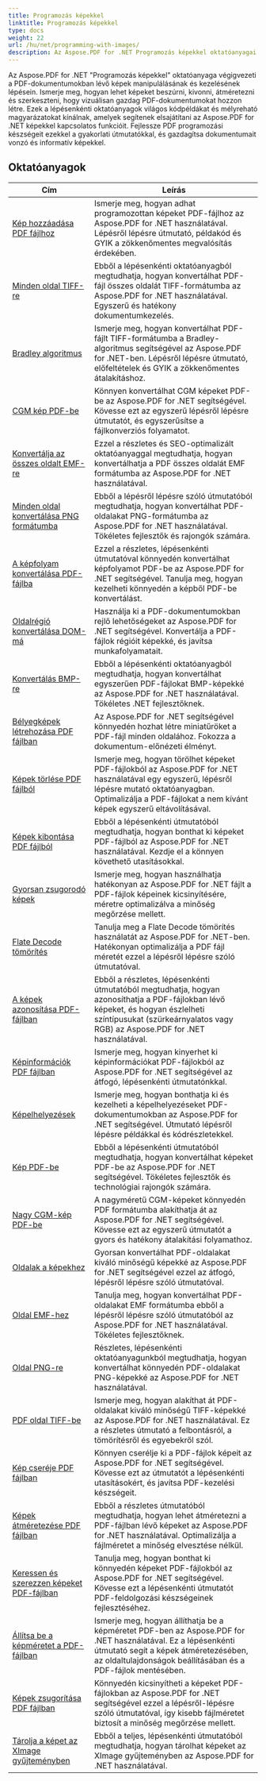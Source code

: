 ```yaml
---
title: Programozás képekkel
linktitle: Programozás képekkel
type: docs
weight: 22
url: /hu/net/programming-with-images/
description: Az Aspose.PDF for .NET Programozás képekkel oktatóanyagai megtanítják Önnek, hogyan kell manipulálni és kezelni a PDF-dokumentumokban lévő képeket.
---
```


Az Aspose.PDF for .NET "Programozás képekkel" oktatóanyaga végigvezeti a PDF-dokumentumokban lévő képek manipulálásának és kezelésének lépésein. Ismerje meg, hogyan lehet képeket beszúrni, kivonni, átméretezni és szerkeszteni, hogy vizuálisan gazdag PDF-dokumentumokat hozzon létre. Ezek a lépésenkénti oktatóanyagok világos kódpéldákat és mélyreható magyarázatokat kínálnak, amelyek segítenek elsajátítani az Aspose.PDF for .NET képekkel kapcsolatos funkcióit. Fejlessze PDF programozási készségeit ezekkel a gyakorlati útmutatókkal, és gazdagítsa dokumentumait vonzó és informatív képekkel.

## Oktatóanyagok
| Cím | Leírás |
| --- | --- | 
| [Kép hozzáadása PDF fájlhoz](./add-image/) | Ismerje meg, hogyan adhat programozottan képeket PDF-fájlhoz az Aspose.PDF for .NET használatával. Lépésről lépésre útmutató, példakód és GYIK a zökkenőmentes megvalósítás érdekében. |  
| [Minden oldal TIFF-re](./all-pages-to-tiff/) | Ebből a lépésenkénti oktatóanyagból megtudhatja, hogyan konvertálhat PDF-fájl összes oldalát TIFF-formátumba az Aspose.PDF for .NET használatával. Egyszerű és hatékony dokumentumkezelés. |  
| [Bradley algoritmus](./bradley-algorithm/) | Ismerje meg, hogyan konvertálhat PDF-fájlt TIFF-formátumba a Bradley-algoritmus segítségével az Aspose.PDF for .NET-ben. Lépésről lépésre útmutató, előfeltételek és GYIK a zökkenőmentes átalakításhoz. |  
| [CGM kép PDF-be](./cgm-image-to-pdf/) | Könnyen konvertálhat CGM képeket PDF-be az Aspose.PDF for .NET segítségével. Kövesse ezt az egyszerű lépésről lépésre útmutatót, és egyszerűsítse a fájlkonverziós folyamatot. |  
| [Konvertálja az összes oldalt EMF-re](./convert-all-pages-to-emf/) | Ezzel a részletes és SEO-optimalizált oktatóanyaggal megtudhatja, hogyan konvertálhatja a PDF összes oldalát EMF formátumba az Aspose.PDF for .NET használatával. |  
| [Minden oldal konvertálása PNG formátumba](./convert-all-pages-to-png/) | Ebből a lépésről lépésre szóló útmutatóból megtudhatja, hogyan konvertálhat PDF-oldalakat PNG-formátumba az Aspose.PDF for .NET használatával. Tökéletes fejlesztők és rajongók számára. |  
| [A képfolyam konvertálása PDF-fájlba](./convert-image-stream-to-pdf/) | Ezzel a részletes, lépésenkénti útmutatóval könnyedén konvertálhat képfolyamot PDF-be az Aspose.PDF for .NET segítségével. Tanulja meg, hogyan kezelheti könnyedén a képből PDF-be konvertálást. |  
| [Oldalrégió konvertálása DOM-má](./convert-page-region-to-dom/) | Használja ki a PDF-dokumentumokban rejlő lehetőségeket az Aspose.PDF for .NET segítségével. Konvertálja a PDF-fájlok régióit képekké, és javítsa munkafolyamatait. |  
| [Konvertálás BMP-re](./convert-to-bmp/) | Ebből a lépésenkénti oktatóanyagból megtudhatja, hogyan konvertálhat egyszerűen PDF-fájlokat BMP-képekké az Aspose.PDF for .NET használatával. Tökéletes .NET fejlesztőknek. |  
| [Bélyegképek létrehozása PDF fájlban](./create-thumbnail-images/) | Az Aspose.PDF for .NET segítségével könnyedén hozhat létre miniatűröket a PDF-fájl minden oldalához. Fokozza a dokumentum-előnézeti élményt. |  
| [Képek törlése PDF fájlból](./delete-images/) | Ismerje meg, hogyan törölhet képeket PDF-fájlokból az Aspose.PDF for .NET használatával egy egyszerű, lépésről lépésre mutató oktatóanyagban. Optimalizálja a PDF-fájlokat a nem kívánt képek egyszerű eltávolításával. |  
| [Képek kibontása PDF fájlból](./extract-images/) | Ebből a lépésenkénti útmutatóból megtudhatja, hogyan bonthat ki képeket PDF-fájlból az Aspose.PDF for .NET használatával. Kezdje el a könnyen követhető utasításokkal. |  
| [Gyorsan zsugorodó képek](./fast-shrink-images/) | Ismerje meg, hogyan használhatja hatékonyan az Aspose.PDF for .NET fájlt a PDF-fájlok képeinek kicsinyítésére, méretre optimalizálva a minőség megőrzése mellett. |  
| [Flate Decode tömörítés](./flate-decode-compression/) | Tanulja meg a Flate Decode tömörítés használatát az Aspose.PDF for .NET-ben. Hatékonyan optimalizálja a PDF fájl méretét ezzel a lépésről lépésre szóló útmutatóval. |  
| [A képek azonosítása PDF-fájlban](./identify-images/) | Ebből a részletes, lépésenkénti útmutatóból megtudhatja, hogyan azonosíthatja a PDF-fájlokban lévő képeket, és hogyan észlelheti színtípusukat (szürkeárnyalatos vagy RGB) az Aspose.PDF for .NET használatával. |  
| [Képinformációk PDF fájlban](./image-information/) | Ismerje meg, hogyan kinyerhet ki képinformációkat PDF-fájlokból az Aspose.PDF for .NET segítségével az átfogó, lépésenkénti útmutatónkkal. |  
| [Képelhelyezések](./image-placements/) | Ismerje meg, hogyan bonthatja ki és kezelheti a képelhelyezéseket PDF-dokumentumokban az Aspose.PDF for .NET segítségével. Útmutató lépésről lépésre példákkal és kódrészletekkel. |  
| [Kép PDF-be](./image-to-pdf/) | Ebből a lépésenkénti útmutatóból megtudhatja, hogyan konvertálhat képeket PDF-be az Aspose.PDF for .NET segítségével. Tökéletes fejlesztők és technológiai rajongók számára. |  
| [Nagy CGM-kép PDF-be](./large-cgm-image-to-pdf/) | A nagyméretű CGM-képeket könnyedén PDF formátumba alakíthatja át az Aspose.PDF for .NET segítségével. Kövesse ezt az egyszerű útmutatót a gyors és hatékony átalakítási folyamathoz. |  
| [Oldalak a képekhez](./pages-to-images/) | Gyorsan konvertálhat PDF-oldalakat kiváló minőségű képekké az Aspose.PDF for .NET segítségével ezzel az átfogó, lépésről lépésre szóló útmutatóval. |  
| [Oldal EMF-hez](./page-to-emf/) | Tanulja meg, hogyan konvertálhat PDF-oldalakat EMF formátumba ebből a lépésről lépésre szóló útmutatóból az Aspose.PDF for .NET használatával. Tökéletes fejlesztőknek. |  
| [Oldal PNG-re](./page-to-png/) | Részletes, lépésenkénti oktatóanyagunkból megtudhatja, hogyan konvertálhat könnyedén PDF-oldalakat PNG-képekké az Aspose.PDF for .NET használatával. |  
| [PDF oldal TIFF-be](./page-to-tiff/) | Ismerje meg, hogyan alakíthat át PDF-oldalakat kiváló minőségű TIFF-képekké az Aspose.PDF for .NET használatával. Ez a részletes útmutató a felbontásról, a tömörítésről és egyebekről szól. |  
| [Kép cseréje PDF fájlban](./replace-image/) | Könnyen cserélje ki a PDF-fájlok képeit az Aspose.PDF for .NET segítségével. Kövesse ezt az útmutatót a lépésenkénti utasításokért, és javítsa PDF-kezelési készségeit. |  
| [Képek átméretezése PDF fájlban](./resize-images/) | Ebből a részletes útmutatóból megtudhatja, hogyan lehet átméretezni a PDF-fájlban lévő képeket az Aspose.PDF for .NET használatával. Optimalizálja a fájlméretet a minőség elvesztése nélkül. |  
| [Keressen és szerezzen képeket PDF-fájlban](./search-and-get-images/) | Tanulja meg, hogyan bonthat ki könnyedén képeket PDF-fájlokból az Aspose.PDF for .NET segítségével. Kövesse ezt a lépésenkénti útmutatót PDF-feldolgozási készségeinek fejlesztéséhez. |  
| [Állítsa be a képméretet a PDF-fájlban](./set-image-size/) | Ismerje meg, hogyan állíthatja be a képméretet PDF-ben az Aspose.PDF for .NET használatával. Ez a lépésenkénti útmutató segít a képek átméretezésében, az oldaltulajdonságok beállításában és a PDF-fájlok mentésében. |  
| [Képek zsugorítása PDF fájlban](./shrink-images/) | Könnyedén kicsinyítheti a képeket PDF-fájlokban az Aspose.PDF for .NET segítségével ezzel a lépésről-lépésre szóló útmutatóval, így kisebb fájlméretet biztosít a minőség megőrzése mellett. |  
| [Tárolja a képet az XImage gyűjteményben](./store-image-in-ximage-collection/) |  Ebből a teljes, lépésenkénti útmutatóból megtudhatja, hogyan tárolhat képeket az XImage gyűjteményben az Aspose.PDF for .NET használatával. |  